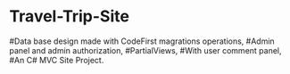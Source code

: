 # Travel-Trip-Site

#Data base design made with CodeFirst magrations operations,
#Admin panel and admin authorization,
#PartialViews,
#With user comment panel,
#An C# MVC Site Project.
